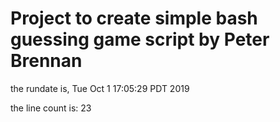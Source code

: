 # Project to create simple bash guessing game script by Peter Brennan


the rundate is, 
Tue Oct  1 17:05:29 PDT 2019


the line count is: 
23
